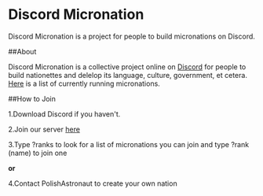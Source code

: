 # Discord Micronation
Discord Micronation is a project for people to build micronations on Discord.

##About


Discord Micronation is a collective project online on [Discord](http://discord.gg) for people to build nationettes and delelop its language, culture, government, et cetera. [Here](http://electionsimulator.github.io/discordmicronation/list/) is a list of currently running micronations.

##How to Join


1.Download Discord if you haven't.

2.Join our server [here](https://discord.gg/Nt27kuq)

3.Type ?ranks to look for a list of micronations you can join and type ?rank (name) to join one

**or**

4.Contact PolishAstronaut to create your own nation
